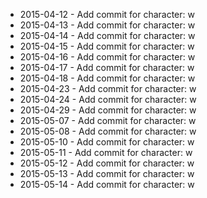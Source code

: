 - 2015-04-12 - Add commit for character: w
- 2015-04-13 - Add commit for character: w
- 2015-04-14 - Add commit for character: w
- 2015-04-15 - Add commit for character: w
- 2015-04-16 - Add commit for character: w
- 2015-04-17 - Add commit for character: w
- 2015-04-18 - Add commit for character: w
- 2015-04-23 - Add commit for character: w
- 2015-04-24 - Add commit for character: w
- 2015-04-29 - Add commit for character: w
- 2015-05-07 - Add commit for character: w
- 2015-05-08 - Add commit for character: w
- 2015-05-10 - Add commit for character: w
- 2015-05-11 - Add commit for character: w
- 2015-05-12 - Add commit for character: w
- 2015-05-13 - Add commit for character: w
- 2015-05-14 - Add commit for character: w
